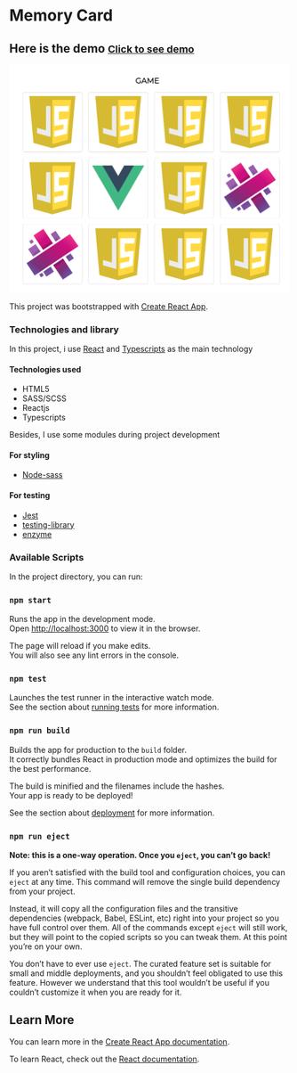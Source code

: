 # Memory Card
## Here is the demo <a href="https://memory-card-nguyen-viet-thinh.vercel.app/" style="font-size: 18px">Click to see demo</a>

![alt-text](https://github.com/evilvn123/memory-card-NguyenVietThinh/blob/main/src/img/demo.png)

This project was bootstrapped with [Create React App](https://github.com/facebook/create-react-app).

### Technologies and library
In this project, i use [React](https://reactjs.org/) and [Typescripts](https://www.typescriptlang.org/) as the main technology

#### Technologies used
- HTML5
- SASS/SCSS
- Reactjs
- Typescripts

Besides, I use some modules during project development
#### For styling
- [Node-sass](https://www.npmjs.com/package/node-sass)

#### For testing
- [Jest](https://jestjs.io/)
- [testing-library](https://testing-library.com/)
- [enzyme](https://enzymejs.github.io/enzyme/docs/guides/jest.html)

### Available Scripts

In the project directory, you can run:

### `npm start`

Runs the app in the development mode.\
Open [http://localhost:3000](http://localhost:3000) to view it in the browser.

The page will reload if you make edits.\
You will also see any lint errors in the console.

### `npm test`

Launches the test runner in the interactive watch mode.\
See the section about [running tests](https://facebook.github.io/create-react-app/docs/running-tests) for more information.

### `npm run build`

Builds the app for production to the `build` folder.\
It correctly bundles React in production mode and optimizes the build for the best performance.

The build is minified and the filenames include the hashes.\
Your app is ready to be deployed!

See the section about [deployment](https://facebook.github.io/create-react-app/docs/deployment) for more information.

### `npm run eject`

**Note: this is a one-way operation. Once you `eject`, you can’t go back!**

If you aren’t satisfied with the build tool and configuration choices, you can `eject` at any time. This command will remove the single build dependency from your project.

Instead, it will copy all the configuration files and the transitive dependencies (webpack, Babel, ESLint, etc) right into your project so you have full control over them. All of the commands except `eject` will still work, but they will point to the copied scripts so you can tweak them. At this point you’re on your own.

You don’t have to ever use `eject`. The curated feature set is suitable for small and middle deployments, and you shouldn’t feel obligated to use this feature. However we understand that this tool wouldn’t be useful if you couldn’t customize it when you are ready for it.

## Learn More

You can learn more in the [Create React App documentation](https://facebook.github.io/create-react-app/docs/getting-started).

To learn React, check out the [React documentation](https://reactjs.org/).